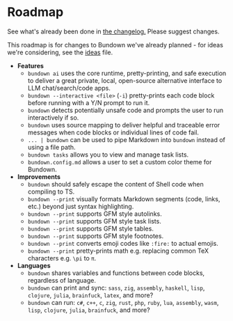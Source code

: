 # Roadmap

See what's already been done in [the changelog.](./changelog) Please suggest changes.

This roadmap is for changes to Bundown we've already planned - for ideas we're considering, see the [ideas](./ideas) file.

+ **Features**
    + `bundown ai` uses the core runtime, pretty-printing, and safe execution to deliver a great private, local, open-source alternative interface to LLM chat/search/code apps.
    + `bundown --interactive <file>` (`-i`) pretty-prints each code block before running with a Y/N prompt to run it.
    + `bundown` detects potentially unsafe code and prompts the user to run interactively if so.
    + `bundown` uses source mapping to deliver helpful and traceable error messages when code blocks or individual lines of code fail.
    + `... | bundown` can be used to pipe Markdown into `bundown` instead of using a file path.
    + `bundown tasks` allows you to view and manage task lists.
    + `bundown.config.md` allows a user to set a custom color theme for Bundown.
+ **Improvements**
    + `bundown` should safely escape the content of Shell code when compiling to TS.
    + `bundown --print` visually formats Markdown segments (code, links, etc.) beyond just syntax highlighting.
    + `bundown --print` supports GFM style autolinks.
    + `bundown --print` supports GFM style task lists.
    + `bundown --print` supports GFM style tables.
    + `bundown --print` supports GFM style footnotes.
    + `bundown --print` converts emoji codes like `:fire:` to actual emojis.
    + `bundown --print` pretty-prints math e.g. replacing common TeX characters e.g. `\pi` to `π`.
+ **Languages**
    + `bundown` shares variables and functions between code blocks, regardless of language.
    + `bundown` can print and sync: `sass`, `zig`, `assembly`, `haskell`, `lisp`, `clojure`, `julia`, `brainfuck`, `latex`, and more?
    + `bundown` can run: `c#`, `c++`, `c`, `zig`, `rust`, `php`, `ruby`, `lua`, `assembly`, `wasm`, `lisp`, `clojure`, `julia`, `brainfuck`, and more?
